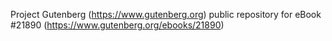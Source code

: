 Project Gutenberg (https://www.gutenberg.org) public repository for eBook #21890 (https://www.gutenberg.org/ebooks/21890)
